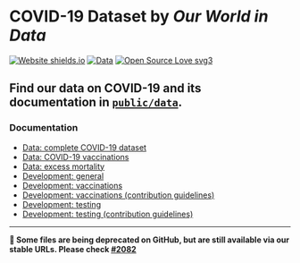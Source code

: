 # COVID-19 Dataset by _Our World in Data_ 
[![Website shields.io](https://img.shields.io/website-up-down-green-red/http/shields.io.svg)](https://ourworldindata.org/coronavirus)
[![Data](https://img.shields.io/badge/public-data-purple)](public/data/)
[![Open Source Love svg3](https://badges.frapsoft.com/os/v3/open-source.svg?v=103)](https://github.com/ellerbrock/open-source-badges/)

## Find our data on COVID-19 and its documentation in [`public/data`](public/data).


### Documentation

- [Data: complete COVID-19 dataset](public/data/README.md)
- [Data: COVID-19 vaccinations](public/data/vaccinations/README.md)
- [Data: excess mortality](public/data/excess_mortality/README.md)
- [Development: general](scripts/README.md)
- [Development: vaccinations](scripts/docs/vaccinations/README.md)
- [Development: vaccinations (contribution guidelines)](scripts/docs/vaccinations/CONTRIBUTE.md)
- [Development: testing](scripts/docs/testing/README.md)
- [Development: testing (contribution guidelines)](scripts/docs/testing/CONTRIBUTE.md)

---

**📢 Some files are being deprecated on GitHub, but are still available via our stable URLs. Please check [#2082](https://github.com/owid/covid-19-data/discussions/2082)**
